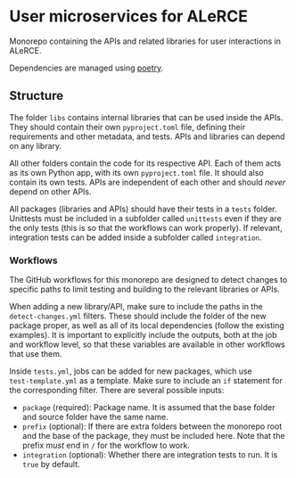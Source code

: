 # User microservices for ALeRCE

Monorepo containing the APIs and related libraries for user interactions in ALeRCE.

Dependencies are managed using [poetry](https://python-poetry.org/).

## Structure

The folder `libs` contains internal libraries that can be used inside the
APIs. They should contain their own `pyproject.toml` 
file, defining their requirements and other metadata, and tests. APIs 
and libraries can depend on any library.

All other folders contain the code for its respective API. 
Each of them acts as its own Python app, with its own `pyproject.toml` file. 
It should also contain its own tests. APIs are independent of each 
other and should *never* depend on other APIs.

All packages (libraries and APIs) should have their tests in a `tests` 
folder. Unittests must be included in a subfolder called `unittests` even
if they are the only tests (this is so that the workflows can work properly).
If relevant, integration tests can be added inside a subfolder called
`integration`.

### Workflows

The GitHub workflows for this monorepo are designed to detect changes to
specific paths to limit testing and building to the relevant libraries or
APIs.

When adding a new library/API, make sure to include the paths in the 
`detect-changes.yml` filters. These should include the folder of the new
package proper, as well as all of its local dependencies (follow the 
existing examples). It is important to explicitly include the outputs, 
both at the job and workflow level, so that these variables are available
in other workflows that use them.

Inside `tests.yml`, jobs can be added for new packages, which use  
`test-template.yml` as a template. Make sure to include an `if` statement
for the corresponding filter. There are several possible inputs:
* `package` (required): Package name. It is assumed that the base folder 
  and source folder have the same name.
* `prefix` (optional): If there are extra folders between the monorepo 
  root and the base of the package, they must be included here. Note that 
  the prefix *must* end in `/` for the workflow to work. 
* `integration` (optional): Whether there are integration tests to run.
  It is `true` by default.
